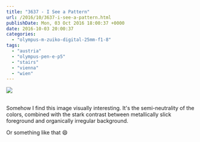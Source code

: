 ```yaml
---
title: "3637 - I See a Pattern"
url: /2016/10/3637-i-see-a-pattern.html
publishDate: Mon, 03 Oct 2016 18:00:37 +0000
date: 2016-10-03 20:00:37
categories: 
  - "olympus-m-zuiko-digital-25mm-f1-8"
tags: 
  - "austria"
  - "olympus-pen-e-p5"
  - "stairs"
  - "vienna"
  - "wien"
---
```

<div class="container">
<div class="center"><a target="_blank" href="https://d25zfm9zpd7gm5.cloudfront.net/1200x1200/2016/20160606_190904_lr.jpg"><img class="webfeedsFeaturedVisual" src="https://d25zfm9zpd7gm5.cloudfront.net/0600x0600/2016/20160606_190904_lr.jpg" /></a></div>
</div>
<br />

Somehow I find this image visually interesting. It's the semi-neutrality of the colors, combined with the stark contrast between metallically slick foreground and organically irregular background.

Or something like that 😄
